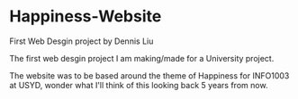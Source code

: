 # Happiness-Website
First Web Desgin project by Dennis Liu

The first web desgin project I am making/made for a University project.

The website was to be based around the theme of Happiness for INFO1003 at USYD, wonder what I'll think of this looking back 5 years from now.